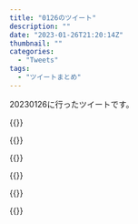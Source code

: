 ```yaml
---
title: "0126のツイート"
description: ""
date: "2023-01-26T21:20:14Z"
thumbnail: ""
categories:
  - "Tweets"
tags:
  - "ツイートまとめ"
---
```

20230126に行ったツイートです。
<!--more-->
{{<tweetlike text="更新 20230125のツイートまとめ https://t.co/HtdZ0RaP0i 815　January 26, 2023 at 06:21AM" screenname="jme/k.h (@JME_KH)" url="https://twitter.com/JME_KH/status/1618358302718533636?ref_src=twsrc%5Etfw" date="January 25 2023">}}

{{<tweetlike text="S&amp;Mシリーズの読み直しに入ったわけだけれども、思ったよりも犀川先生視点が多いな\nあと喜多先生の内線番号は覚えてるんだな" screenname="jme/k.h (@JME_KH)" url="https://twitter.com/JME_KH/status/1618566135473139713?ref_src=twsrc%5Etfw" date="January 26 2023">}}

{{<tweetlike text="ゴールデンアイ、権利関係大変そうだけどいけるもんなんだな" screenname="jme/k.h (@JME_KH)" url="https://twitter.com/JME_KH/status/1618567777446682625?ref_src=twsrc%5Etfw" date="January 26 2023">}}

{{<tweetlike text="駅の柱の工事の覆いが取れた" screenname="jme/k.h (@JME_KH)" url="https://twitter.com/JME_KH/status/1618568033789935620?ref_src=twsrc%5Etfw" date="January 26 2023">}}

{{<tweetlike text="マスターデュエル、追加ミッション今日か\n破壊が面倒か\nまあ勝ちにいかずにいくら使えば" screenname="jme/k.h (@JME_KH)" url="https://twitter.com/JME_KH/status/1618577600410177537?ref_src=twsrc%5Etfw" date="January 26 2023">}}

{{<tweetlike text="Path of Exile，攻撃面はもう上がらないな\nしいて言えば発射数は増やせるからその辺がどう影響あるか\nここからDPS落とさずに防御面が上がったのがいまの目指せる最終か\n疲れたな" screenname="jme/k.h (@JME_KH)" url="https://twitter.com/JME_KH/status/1618629379701215234?ref_src=twsrc%5Etfw" date="January 26 2023">}}

